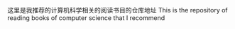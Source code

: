 这里是我推荐的计算机科学相关的阅读书目的仓库地址
This is the repository of reading books of computer science that I recommend
